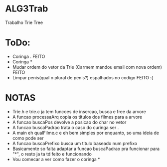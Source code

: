 # ALG3Trab
Trabalho Trie Tree 

#  ToDo:
  - Coringa . FEITO
  - Coringa *
  - Mudar ordem do vetor da Trie (Carmem mandou email com nova ordem) FEITO
  - Limpar penis(qual o plural de penis?) espalhados no codigo FEITO :(

#  NOTAS
  - Trie.h e trie.c ja tem funcoes de insercao, busca e free da arvore
  - A funcao processaArq copia os titulos dos filmes para a arvore
  - A funcao buscaPos devolve a posicao do char no vetor
  - A funcao buscaPadrao trata o caso do curinga ser .
  - A main eh qualFilme.c e eh bem simples por enquanto, so uma ideia de como pode ser
  - A funcao buscaPrefixo busca um titulo baseado num prefixo
  - Basicamente so falta adaptar a funcao buscaPadrao pra funcionar para "*", o resto ja ta td feito e funcionando
  - Vou comecar a ver como fazer o coringa * 
